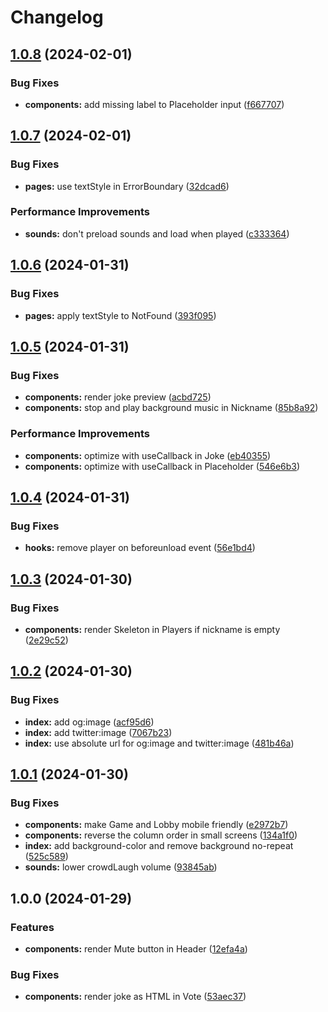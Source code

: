 # Changelog

## [1.0.8](https://github.com/remarkablegames/just-jokes/compare/v1.0.7...v1.0.8) (2024-02-01)

### Bug Fixes

- **components:** add missing label to Placeholder input ([f667707](https://github.com/remarkablegames/just-jokes/commit/f6677076ac44a71fcc6bb575fc5f92decd94cf20))

## [1.0.7](https://github.com/remarkablegames/just-jokes/compare/v1.0.6...v1.0.7) (2024-02-01)

### Bug Fixes

- **pages:** use textStyle in ErrorBoundary ([32dcad6](https://github.com/remarkablegames/just-jokes/commit/32dcad6f9d7ddae44d5c4d530d3344061e27c4d0))

### Performance Improvements

- **sounds:** don't preload sounds and load when played ([c333364](https://github.com/remarkablegames/just-jokes/commit/c333364c91ac7285bba8886eaa2b13db61baa938))

## [1.0.6](https://github.com/remarkablegames/just-jokes/compare/v1.0.5...v1.0.6) (2024-01-31)

### Bug Fixes

- **pages:** apply textStyle to NotFound ([393f095](https://github.com/remarkablegames/just-jokes/commit/393f09572140706676079fb44f9d8c414d86d480))

## [1.0.5](https://github.com/remarkablegames/just-jokes/compare/v1.0.4...v1.0.5) (2024-01-31)

### Bug Fixes

- **components:** render joke preview ([acbd725](https://github.com/remarkablegames/just-jokes/commit/acbd7258b1a12b8a74225fd778e888360685b9e1))
- **components:** stop and play background music in Nickname ([85b8a92](https://github.com/remarkablegames/just-jokes/commit/85b8a9266fc1a54579ab00c8bdda8a82faa08829))

### Performance Improvements

- **components:** optimize with useCallback in Joke ([eb40355](https://github.com/remarkablegames/just-jokes/commit/eb40355a756626bc75b60aa11dd3304338bba267))
- **components:** optimize with useCallback in Placeholder ([546e6b3](https://github.com/remarkablegames/just-jokes/commit/546e6b32e3e062217080ed75283740eef1e84095))

## [1.0.4](https://github.com/remarkablegames/just-jokes/compare/v1.0.3...v1.0.4) (2024-01-31)

### Bug Fixes

- **hooks:** remove player on beforeunload event ([56e1bd4](https://github.com/remarkablegames/just-jokes/commit/56e1bd4819c26fd3119a6e9d0d4bf6eb8cee52d1))

## [1.0.3](https://github.com/remarkablegames/just-jokes/compare/v1.0.2...v1.0.3) (2024-01-30)

### Bug Fixes

- **components:** render Skeleton in Players if nickname is empty ([2e29c52](https://github.com/remarkablegames/just-jokes/commit/2e29c529d414948bc546f1be00971c66c3754d8c))

## [1.0.2](https://github.com/remarkablegames/just-jokes/compare/v1.0.1...v1.0.2) (2024-01-30)

### Bug Fixes

- **index:** add og:image ([acf95d6](https://github.com/remarkablegames/just-jokes/commit/acf95d6d55e0d7822f728d6a069b64825332d17d))
- **index:** add twitter:image ([7067b23](https://github.com/remarkablegames/just-jokes/commit/7067b23587e84f611d0ee6ff3befe53d62c3d81d))
- **index:** use absolute url for og:image and twitter:image ([481b46a](https://github.com/remarkablegames/just-jokes/commit/481b46a009ba8a23b757bbe908e8412036593847))

## [1.0.1](https://github.com/remarkablegames/just-jokes/compare/v1.0.0...v1.0.1) (2024-01-30)

### Bug Fixes

- **components:** make Game and Lobby mobile friendly ([e2972b7](https://github.com/remarkablegames/just-jokes/commit/e2972b7887eec870a173db417cef2c19066eb888))
- **components:** reverse the column order in small screens ([134a1f0](https://github.com/remarkablegames/just-jokes/commit/134a1f011e2adb61004bf1e31e800c8f91a6b9b6))
- **index:** add background-color and remove background no-repeat ([525c589](https://github.com/remarkablegames/just-jokes/commit/525c5894fa7528433094e181c04d986a93bf5f38))
- **sounds:** lower crowdLaugh volume ([93845ab](https://github.com/remarkablegames/just-jokes/commit/93845ab2603f351b17b5b1b48d3795279f64487e))

## 1.0.0 (2024-01-29)

### Features

- **components:** render Mute button in Header ([12efa4a](https://github.com/remarkablegames/just-jokes/commit/12efa4aa9229f93b0ef10f7c877cb6984fb714cc))

### Bug Fixes

- **components:** render joke as HTML in Vote ([53aec37](https://github.com/remarkablegames/just-jokes/commit/53aec37fc6f33b73a05726d0ecd058763654e753))
